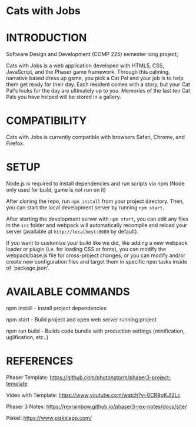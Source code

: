 # Cats with Jobs

# INTRODUCTION

Software Design and Development (COMP 225) semester long project;

Cats with Jobs is a web application developed with HTML5, CSS, JavaScript, and the Phaser game framework. Through this calming, narrative based dress up game, you pick a Cat Pal and your job is to help them get ready for their day. Each resident comes with a story, but your Cat Pal's looks for the day are ultimately up to you. Memories of the last ten Cat Pals you have helped will be stored in a gallery.

# COMPATIBILITY

Cats with Jobs is currently compatible with browsers Safari, Chrome, and Firefox. 


# SETUP

Node.js is required to install dependencies and run scripts via npm (Node only used for build, game is not run on it)

After cloning the repo, run `npm install` from your project directory. Then, you can start the local development server by running `npm start`.

After starting the development server with `npm start`, you can edit any files in the `src` folder and webpack will automatically recompile and reload your server (available at `http://localhost:8080` by default).

If you want to customize your build like we did, like adding a new webpack loader or plugin (i.e. for loading CSS or fonts), you can modify the webpack/base.js file for cross-project changes, or you can modify and/or create new configuration files and target them in specific npm tasks inside of `package.json'.


# AVAILABLE COMMANDS

npm install - Install project dependencies

npm start - Build project and open web server running project

npm run build - Builds code bundle with production settings (minification, uglification, etc..)


# REFERENCES

Phaser Template: https://github.com/photonstorm/phaser3-project-template

Video with Template: https://www.youtube.com/watch?v=6CR9pKJI2Lc

Phaser 3 Notes: https://rexrainbow.github.io/phaser3-rex-notes/docs/site/

Piskel: https://www.piskelapp.com/













